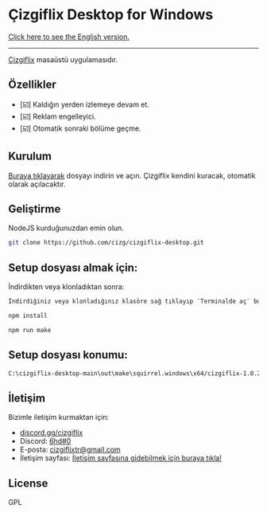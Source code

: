 # Çizgiflix Desktop for Windows

[Click here to see the English version.](/)

-------

[Çizgiflix](https://cizgiflix.com) masaüstü uygulamasıdır.

## Özellikler
- [☑️] Kaldığın yerden izlemeye devam et.
- [☑️] Reklam engelleyici.
- [☑️] Otomatik sonraki bölüme geçme.

## Kurulum

[Buraya tıklayarak](https://cizgiflix.com/Çizgiflix.exe) dosyayı indirin ve açın. Çizgiflix kendini kuracak, otomatik olarak açılacaktır.

## Geliştirme

NodeJS kurduğunuzdan emin olun.

```sh
git clone https://github.com/cizg/cizgiflix-desktop.git
```

## Setup dosyası almak için:
İndirdikten veya klonladıktan sonra:

```sh
İndirdiğiniz veya klonladığınız klasöre sağ tıklayıp ¨Terminalde aç¨ butonuna tıklayınız.
```
```sh
npm install
```
```sh
npm run make
```

## Setup dosyası konumu:
```sh
C:\cizgiflix-desktop-main\out\make\squirrel.windows\x64/cizgiflix-1.0.2 Setup.exe
```
## İletişim

Bizimle iletişim kurmaktan için:

- [discord.gg/cizgiflix](https://discord.com/invite/vfKQUm72uz) 
- Discord: [6hd#0](https://discord.com/users/168107319274504193)
- E-posta: [cizgiflixtr@gmail.com](mailto://cizgiflixtr@gmail.com)
- İletişim sayfası: [İletişim sayfasına gidebilmek için buraya tıkla!](https://cizgiflix.com/iletisim/) 

## License

GPL
